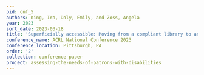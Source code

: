 ```yaml
---
pid: cnf_5
authors: King, Ira, Daly, Emily, and Zoss, Angela
year: 2023
sort_date: 2023-03-18
title: 'Superficially accessible: Moving from a compliant library to an inclusive library'
conference_name: ACRL National Conference 2023
conference_location: Pittsburgh, PA
order: '2'
collection: conference-paper
project: assessing-the-needs-of-patrons-with-disabilities
---
```

